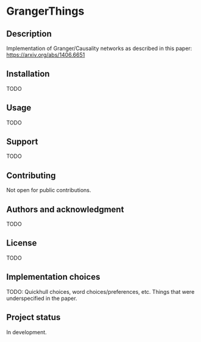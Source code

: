 # GrangerThings 

## Description
Implementation of Granger/Causality networks as described in this paper: https://arxiv.org/abs/1406.6651 

## Installation
TODO

## Usage
TODO

## Support
TODO

## Contributing
Not open for public contributions.

## Authors and acknowledgment
TODO

## License
TODO

## Implementation choices
TODO: Quickhull choices, word choices/preferences, etc. Things that were underspecified in the paper. 

## Project status
In development.